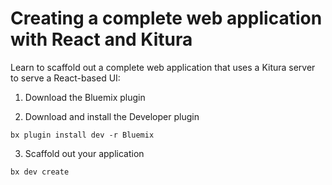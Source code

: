 # Creating a complete web application with React and Kitura

Learn to scaffold out a complete web application that uses a Kitura server to serve a React-based UI:

1. Download the Bluemix plugin

2. Download and install the Developer plugin 
 
 ```
 bx plugin install dev -r Bluemix
 ```
 
3. Scaffold out your application

 ```
 bx dev create
 ```
 
 



